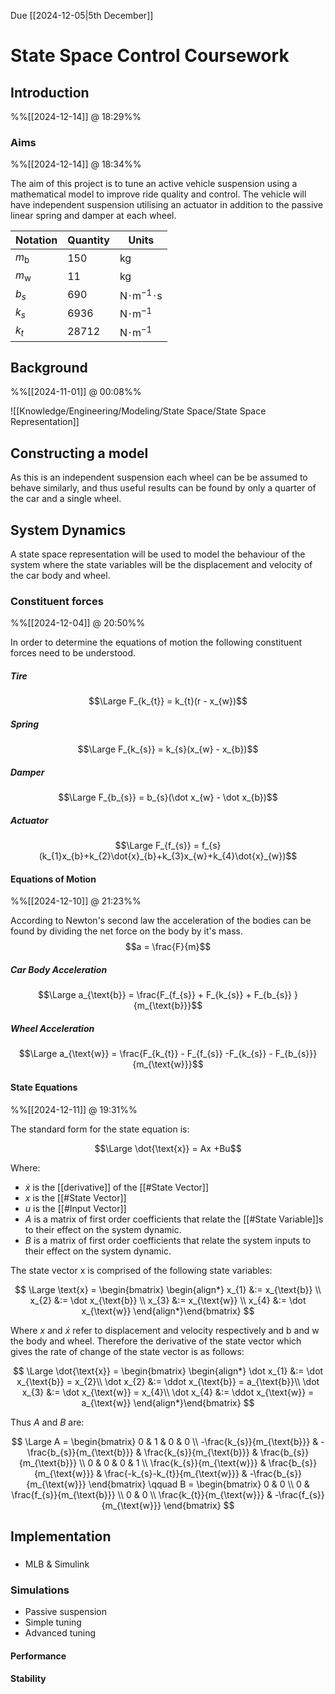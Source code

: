 Due [[2024-12-05|5th December]]

# State Space Control Coursework

## Introduction
%%[[2024-12-14]] @ 18:29%%

### Aims
%%[[2024-12-14]] @ 18:34%%

The aim of this project is to tune an active vehicle suspension using a mathematical model to improve ride quality and control. The vehicle will have independent suspension utilising an actuator in addition to the passive linear spring and damper at each wheel.

| Notation     | Quantity | Units                                                     |
| ------------ | -------- | --------------------------------------------------------- |
| $m_\text{b}$ | 150      | $\text{kg}$                                               |
| $m_\text{w}$ | 11       | $\text{kg}$                                               |
| $b_{s}$      | 690      | $\text{N} \! \cdot \! \text{m}^{-1} \! \cdot \! \text{s}$ |
| $k_{s}$      | 6936     | $\text{N} \! \cdot \! \text{m}^{-1}$                      |
| $k_{t}$      | 28712    | $\text{N} \! \cdot \! \text{m}^{-1}$                      |

## Background
%%[[2024-11-01]] @ 00:08%%

![[Knowledge/Engineering/Modeling/State Space/State Space Representation]]

## Constructing a model

As this is an independent suspension each wheel can be be assumed to behave similarly, and thus useful results can be found by only a quarter of the car and a single wheel.

## System Dynamics

A state space representation will be used to model the behaviour of the system where the state variables will be the displacement and velocity of the car body and wheel.

### Constituent forces

%%[[2024-12-04]] @ 20:50%%

In order to determine the equations of motion the following constituent forces need to be understood.

##### Tire

$$\Large F_{k_{t}} = k_{t}(r - x_{w})$$

##### Spring

$$\Large F_{k_{s}} = k_{s}(x_{w} - x_{b})$$

##### Damper

$$\Large F_{b_{s}} = b_{s}(\dot x_{w} - \dot x_{b})$$

##### Actuator

$$\Large F_{f_{s}} = f_{s}(k_{1}x_{b}+k_{2}\dot{x}_{b}+k_{3}x_{w}+k_{4}\dot{x}_{w})$$

#### Equations of Motion

%%[[2024-12-10]] @ 21:23%%

According to Newton's second law the acceleration of the bodies can be found by dividing the net force on the body by it's mass. $$a = \frac{F}{m}$$

##### Car Body Acceleration

$$\Large a_{\text{b}} = \frac{F_{f_{s}} + F_{k_{s}} + F_{b_{s}} }{m_{\text{b}}}$$

##### Wheel Acceleration

$$\Large a_{\text{w}} = \frac{F_{k_{t}} - F_{f_{s}} -F_{k_{s}} - F_{b_{s}}}{m_{\text{w}}}$$

#### State Equations

%%[[2024-12-11]] @ 19:31%%

The standard form for the state equation is:

$$\Large \dot{\text{x}} = Ax +Bu$$

Where:

- $\dot x$ is the [[derivative]] of the [[#State Vector]]
- $x$ is the [[#State Vector]]
- $u$ is the [[#Input Vector]]
- $A$ is a matrix of first order coefficients that relate the [[#State Variable]]s to their effect on the system dynamic.
- $B$ is a matrix of first order coefficients that relate the system inputs to their effect on the system dynamic.

The state vector $\text{x}$ is comprised of the following state variables:

$$
\Large \text{x} = \begin{bmatrix} \begin{align*}
	x_{1} &:= x_{\text{b}} \\
	x_{2} &:= \dot x_{\text{b}} \\
	x_{3} &:= x_{\text{w}} \\
	x_{4} &:= \dot x_{\text{w}}
\end{align*}\end{bmatrix}
$$

Where $x$ and $\dot x$ refer to displacement and velocity respectively and $\text{b}$ and $\text{w}$ the body and wheel. Therefore the derivative of the state vector which gives the rate of change of the state vector is as follows:

$$
\Large \dot{\text{x}} = \begin{bmatrix} \begin{align*}
	\dot x_{1} &:= \dot x_{\text{b}} = x_{2}\\
	\dot x_{2} &:= \ddot x_{\text{b}} = a_{\text{b}}\\
	\dot x_{3} &:= \dot x_{\text{w}} = x_{4}\\
	\dot x_{4} &:= \ddot x_{\text{w}} = a_{\text{w}}
\end{align*}\end{bmatrix}
$$

Thus $A$ and $B$ are:

$$
\Large
A = \begin{bmatrix}
	0  & 1 & 0 & 0 \\
	-\frac{k_{s}}{m_{\text{b}}} & -\frac{b_{s}}{m_{\text{b}}} & \frac{k_{s}}{m_{\text{b}}} & \frac{b_{s}}{m_{\text{b}}} \\
	0 & 0 & 0 & 1 \\
	\frac{k_{s}}{m_{\text{w}}} & \frac{b_{s}}{m_{\text{w}}} & \frac{-k_{s}-k_{t}}{m_{\text{w}}} & -\frac{b_{s}}{m_{\text{w}}}
\end{bmatrix}
\qquad
B = \begin{bmatrix}
	0 & 0 \\
	0 & \frac{f_{s}}{m_{\text{b}}} \\
	0 & 0 \\
	\frac{k_{t}}{m_{\text{w}}} & -\frac{f_{s}}{m_{\text{w}}}
\end{bmatrix}
$$

## Implementation

### 
- MLB & Simulink

### Simulations

- Passive suspension
- Simple tuning
- Advanced tuning

#### Performance

#### Stability
